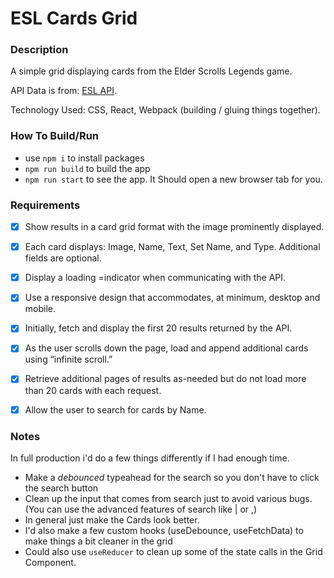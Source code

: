 ESL Cards Grid 
========

### Description 

A simple grid displaying cards from the Elder Scrolls Legends game. 

API Data is from: [ESL API](https://docs.elderscrollslegends.io/).

Technology Used: CSS, React, Webpack (building / gluing things together).

### How To Build/Run
- use `npm i` to install packages
- `npm run build` to build the app
- `npm run start` to see the app. It Should open a new browser tab for you.  

### Requirements 
- [x] Show results in a card grid format with the image prominently displayed.
- [x] Each card displays: Image, Name, Text, Set Name, and Type. Additional fields are optional.
- [x] Display a loading =indicator when communicating with the API.
- [x] Use a responsive design that accommodates, at minimum, desktop and mobile.
- [x] Initially, fetch and display the first 20 results returned by the API.
- [x] As the user scrolls down the page, load and append additional cards using “infinite scroll.”
- [x] Retrieve additional pages of results as-needed but do not load more than 20 cards with each request.
- [x] Allow the user to search for cards by Name.


### Notes
 In full production i'd do a few things differently if I had enough time.
  - Make a *debounced* typeahead for the search so you don't have to click the search button
  - Clean up the input that comes from search just to avoid various bugs. (You can use the advanced features of search like | or ,)
  - In general just make the Cards look better. 
  - I'd also make a few custom hooks (useDebounce, useFetchData) to make things a bit cleaner in the grid
  - Could also use `useReducer` to clean up some of the state calls in the Grid Component.


